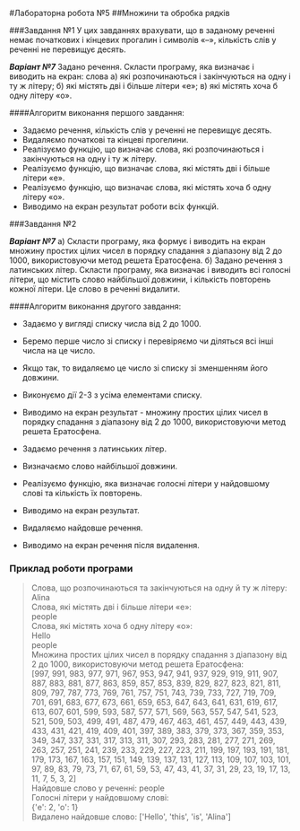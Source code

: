 #Лабораторна робота №5
##Множини та обробка рядків

###Завдання №1
У цих завданнях врахувати, що в заданому реченні немає початкових і кінцевих прогалин і символів «–», кількість 
слів у реченні не перевищує десять.

***Варіант №7***
Задано речення. Скласти програму, яка визначає і виводить на екран: слова а) які розпочинаються і закінчуються на 
одну і ту ж літеру; б) які містять дві і більше літери «е»; в) які містять хоча б одну літеру «о».

####Алгоритм виконання першого завдання:
- Задаємо речення, кількість слів у реченні не перевищує десять.
- Видаляємо початкові та кінцеві прогелини.
- Реалізуємо функцію, що визначає слова, які розпочинаються і закінчуються на одну і ту ж літеру.
- Реалізуємо функцію, що визначає слова, які містять дві і більше літери «е».
- Реалізуємо функцію, що визначає слова, які містять хоча б одну літеру «о».
- Виводимо на екран результат роботи всіх функцій.

###Завдання №2

***Варіант №7***
а) Скласти програму, яка формує і виводить на екран множину простих цілих чисел в порядку спадання з діапазону 
від 2 до 1000, використовуючи метод решета Ератосфена.
б) Задано речення з латинських літер. Скласти програму, яка визначає і виводить всі голосні літери, що містить слово 
найбільшої довжини, і кількість повторень кожної літери. Це слово в реченні видалити.

####Алгоритм виконання другого завдання:
- Задаємо у вигляді списку числа від 2 до 1000. 
- Беремо перше число зі списку і перевіряємо чи діляться всі інші числа на це число.
- Якщо так, то видаляємо це число зі списку зі зменшенням його довжини.
- Виконуємо дії 2-3 з усіма елементами списку.
- Виводимо на екран результат - множину простих цілих чисел в порядку спадання з діапазону від 2 до 1000, 
  використовуючи метод решета Ератосфена.
  

- Задаємо речення з латинських літер.
- Визначаємо слово найбільшої довжини.
- Реалізуємо функцію, яка визначає голосні літери у найдовшому слові та кількість їх повторень.
- Виводимо на екран результат.
- Видаляємо найдовше речення.
- Виводимо на екран речення після видалення.

### Приклад роботи програми
> Слова, що розпочинаються та закінчуються на одну й ту ж літеру: <br>
> Alina <br>
> Слова, які містять дві і більше літери «е»:<br>
> people <br>
> Слова, які містять хоча б одну літеру «о»: <br>
> Hello <br> 
> people <br>
> Множина простих цілих чисел в порядку спадання з діапазону від 2 до 1000, використовуючи метод решета Ератосфена:  <br>
> [997, 991, 983, 977, 971, 967, 953, 947, 941, 937, 929, 919, 911, 907, 887, 883, 881, 877, 863, 859, 857, 853, 839, 829, 827, 823, 821, 811, 809, 797, 787, 773, 769, 761, 757, 751, 743, 739, 733, 727, 719, 709, 701, 691, 683, 677, 673, 661, 659, 653, 647, 643, 641, 631, 619, 617, 613, 607, 601, 599, 593, 587, 577, 571, 569, 563, 557, 547, 541, 523, 521, 509, 503, 499, 491, 487, 479, 467, 463, 461, 457, 449, 443, 439, 433, 431, 421, 419, 409, 401, 397, 389, 383, 379, 373, 367, 359, 353, 349, 347, 337, 331, 317, 313, 311, 307, 293, 283, 281, 277, 271, 269, 263, 257, 251, 241, 239, 233, 229, 227, 223, 211, 199, 197, 193, 191, 181, 179, 173, 167, 163, 157, 151, 149, 139, 137, 131, 127, 113, 109, 107, 103, 101, 97, 89, 83, 79, 73, 71, 67, 61, 59, 53, 47, 43, 41, 37, 31, 29, 23, 19, 17, 13, 11, 7, 5, 3, 2] <br>
> Найдовше слово у реченні:  people <br>
> Голосні літери у найдовшому слові: <br>
> {'e': 2, 'o': 1} <br>
> Видалено найдовше слово:  ['Hello', 'this', 'is', 'Alina'] <br>
